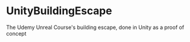 # UnityBuildingEscape
The Udemy Unreal Course's building escape, done in Unity as a proof of concept
